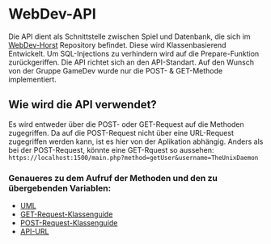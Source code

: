 # WebDev-API

Die API dient als Schnittstelle zwischen Spiel und Datenbank, die sich im [WebDev-Horst](https://github.com/SubStorys/WebDev-Horst/tree/main/Datenbanken) Repository befindet. 
Diese wird Klassenbasierend Entwickelt. Um SQL-Injections zu verhindern wird auf die Prepare-Funktion zurückgeriffen.
Die API richtet sich an den API-Standart. Auf den Wunsch von der Gruppe GameDev wurde nur die POST- & GET-Methode implementiert.

## Wie wird die API verwendet?

Es wird entweder über die POST- oder GET-Request auf die Methoden zugegriffen. 
Da auf die POST-Request nicht über eine URL-Request zugegriffen werden kann, ist es hier von der Aplikation abhängig.
Anders als bei der POST-Request, könnte eine GET-Rquest so aussehen:
`https://localhost:1500/main.php?method=getUser&username=TheUnixDaemon`

### Genaueres zu dem Aufruf der Methoden und den zu übergebenden Variablen:

* [UML](UML/UML_API.png)
* [GET-Request-Klassenguide](Klassenguide/getRequest.md)
* [POST-Request-Klassenguide](Klassenguide/postRequest.md)
* [API-URL](https://henschel-server.ddns.net:1550/main.php)
